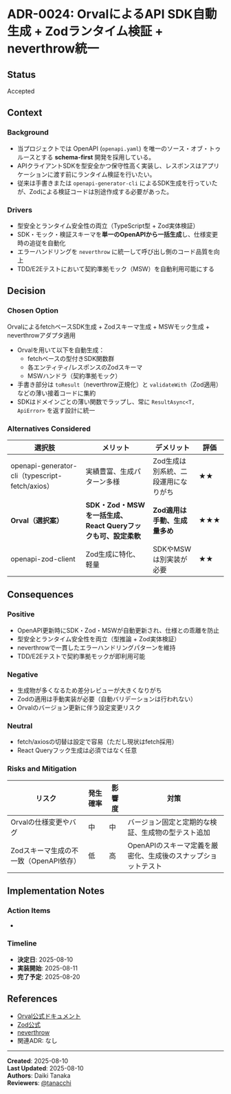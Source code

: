 # ADR-0024: OrvalによるAPI SDK自動生成 + Zodランタイム検証 + neverthrow統一

## Status

Accepted

## Context

### Background

- 当プロジェクトでは OpenAPI (`openapi.yaml`) を唯一のソース・オブ・トゥルースとする **schema-first** 開発を採用している。
- APIクライアントSDKを型安全かつ保守性高く実装し、レスポンスはアプリケーションに渡す前にランタイム検証を行いたい。
- 従来は手書きまたは `openapi-generator-cli` によるSDK生成を行っていたが、Zodによる検証コードは別途作成する必要があった。

### Drivers

- 型安全とランタイム安全性の両立（TypeScript型 + Zod実体検証）
- SDK・モック・検証スキーマを**単一のOpenAPIから一括生成**し、仕様変更時の追従を自動化
- エラーハンドリングを `neverthrow` に統一して呼び出し側のコード品質を向上
- TDD/E2Eテストにおいて契約準拠モック（MSW）を自動利用可能にする

## Decision

### Chosen Option

OrvalによるfetchベースSDK生成 + Zodスキーマ生成 + MSWモック生成 + neverthrowアダプタ適用

- Orvalを用いて以下を自動生成：
  - fetchベースの型付きSDK関数群
  - 各エンティティ/レスポンスのZodスキーマ
  - MSWハンドラ（契約準拠モック）
- 手書き部分は `toResult`（neverthrow正規化）と `validateWith`（Zod適用）などの薄い接着コードに集約
- SDKはドメインごとの薄い関数でラップし、常に `ResultAsync<T, ApiError>` を返す設計に統一

### Alternatives Considered

| 選択肢                                           | メリット                                       | デメリット               | 評価      |
| --------------------------------------------- | ------------------------------------------ | ------------------- | ------- |
| openapi-generator-cli（typescript-fetch/axios） | 実績豊富、生成パターン多様                              | Zod生成は別系統、二段運用になりがち | ★★      |
| **Orval（選択案）**                                | **SDK・Zod・MSWを一括生成、React Queryフックも可、設定柔軟** | **Zod適用は手動、生成量多め**  | **★★★** |
| openapi-zod-client                            | Zod生成に特化、軽量                                | SDKやMSWは別実装が必要      | ★★      |

## Consequences

### Positive

- OpenAPI更新時にSDK・Zod・MSWが自動更新され、仕様との乖離を防止
- 型安全とランタイム安全性を両立（型推論 + Zod実体検証）
- neverthrowで一貫したエラーハンドリングパターンを維持
- TDD/E2Eテストで契約準拠モックが即利用可能

### Negative

- 生成物が多くなるため差分レビューが大きくなりがち
- Zodの適用は手動実装が必要（自動バリデーションは行われない）
- Orvalのバージョン更新に伴う設定変更リスク

### Neutral

- fetch/axiosの切替は設定で容易（ただし現状はfetch採用）
- React Queryフック生成は必須ではなく任意

### Risks and Mitigation

| リスク                      | 発生確率 | 影響度 | 対策                                 |
| ------------------------ | ---- | --- | ---------------------------------- |
| Orvalの仕様変更やバグ            | 中    | 中   | バージョン固定と定期的な検証、生成物の型テスト追加          |
| Zodスキーマ生成の不一致（OpenAPI依存） | 低    | 高   | OpenAPIのスキーマ定義を厳密化、生成後のスナップショットテスト |

## Implementation Notes

### Action Items

-

### Timeline

- **決定日**: 2025-08-10
- **実装開始**: 2025-08-11
- **完了予定**: 2025-08-20

## References

- [Orval公式ドキュメント](https://orval.dev/)
- [Zod公式](https://zod.dev/)
- [neverthrow](https://github.com/supermacro/neverthrow)
- 関連ADR: なし

---

**Created**: 2025-08-10\
**Last Updated**: 2025-08-10\
**Authors**: Daiki Tanaka\
**Reviewers**: [@tanacchi](https://github.com/tanacchi)
